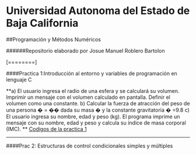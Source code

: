 # Universidad Autonoma del Estado de Baja California
##Programación y Métodos Numéricos


######Repositorio elaborado por Josue Manuel Roblero Bartolon

[========]

####Practica 1:Introducción al entorno y variables de programación en lenguaje C

**a) El usuario ingresa el radio de una esfera y se calculará su volumen. Imprimir un mensaje con el volumen calculado en pantalla. Definir el volumen como una constante.
b) Calcular la fuerza de atracción del peso de una persona � = �� dada su masa � y la constante gravitatoria � =9.8 
c) El usuario ingresa su nombre, edad y peso (kg). El programa imprime un mensaje con su nombre, edad y peso y calcula su índice de masa corporal (IMC).
**
[Codigos de la practica 1 ](https://github.com/JosueManuelRoblero/Proyecto_PyM_2020_2/tree/main/Practica%201*)

------------

####Prac 2: Estructuras de control condicionales simples y múltiples
